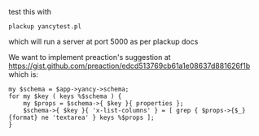 test this with 

    plackup yancytest.pl

which will run a server at port 5000 as per plackup docs

We want to implement preaction's suggestion at 
    https://gist.github.com/preaction/edcd513769cb61a1e08637d881626f1b
which is:

    my $schema = $app->yancy->schema;
    for my $key ( keys %$schema ) {
        my $props = $schema->{ $key }{ properties };
        $schema->{ $key }{ 'x-list-columns' } = [ grep { $props->{$_}{format} ne 'textarea' } keys %$props ];
    } 

